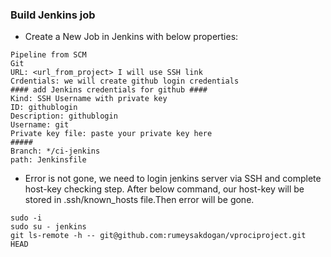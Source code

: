 ### Build Jenkins job

- Create a New Job in Jenkins with below properties:

```
Pipeline from SCM 
Git
URL: <url_from_project> I will use SSH link
Crdentials: we will create github login credentials
#### add Jenkins credentials for github ####
Kind: SSH Username with private key
ID: githublogin
Description: githublogin
Username: git
Private key file: paste your private key here
#####
Branch: */ci-jenkins
path: Jenkinsfile
```

- Error is not gone, we need to login jenkins server via SSH and complete host-key checking step. After below command, our host-key will be stored in .ssh/known_hosts file.Then error will be gone.

```
sudo -i
sudo su - jenkins
git ls-remote -h -- git@github.com:rumeysakdogan/vprociproject.git HEAD
```
